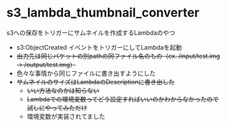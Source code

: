 # s3_lambda_thumbnail_converter
s3への保存をトリガーにサムネイルを作成するLambdaのやつ

- s3:ObjectCreated イベントをトリガーにしてLambdaを起動
- <s>出力先は同じバケットの別pathの同ファイル名のもの（ex. /input/test.img → /output/test.img）</s>
- 色々な事情から同じファイルに書き出すようにした
- <s>サムネイルのサイズはLambdaのDescriptionに書き出した</s>
  - <s>いい方法なのかは知らない</s>
  - <s>Lambdaでの環境変数ってどう設定すればいいのかわからなかったので試しにやってみただけ</s>
  - 環境変数が実装されてました